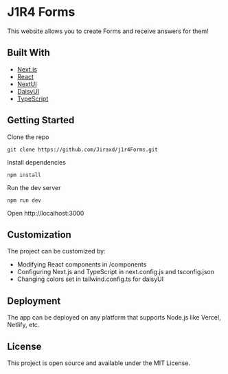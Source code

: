# J1R4 Forms

This website allows you to create Forms and receive answers for them!

## Built With

- [Next.js](https://nextjs.org/)
- [React](https://reactjs.org/)
- [NextUI](https://nextui.org/)
- [DaisyUI](https://daisyui.com)
- [TypeScript](https://www.typescriptlang.org/)

## Getting Started

Clone the repo

`git clone https://github.com/Jiraxd/j1r4Forms.git`

Install dependencies

`npm install`

Run the dev server

`npm run dev`

Open http://localhost:3000

## Customization

The project can be customized by:

- Modifying React components in /components
- Configuring Next.js and TypeScript in next.config.js and tsconfig.json
- Changing colors set in tailwind.config.ts for daisyUI

## Deployment

The app can be deployed on any platform that supports Node.js like Vercel, Netlify, etc.

## License

This project is open source and available under the MIT License.
